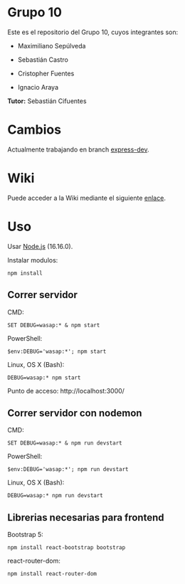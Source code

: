 # Grupo 10

Este es el repositorio del Grupo 10, cuyos integrantes son:

* Maximiliano Sepúlveda

* Sebastián Castro

* Cristopher Fuentes

* Ignacio Araya

**Tutor:** Sebastián Cifuentes

# Cambios

Actualmente trabajando en branch [express-dev](https://github.com/INGESO-2023-1/grupo_10/tree/express-dev).

# Wiki

Puede acceder a la Wiki mediante el siguiente [enlace](https://github.com/INGESO-2023-1/grupo_10/wiki).

# Uso

Usar [Node.js](https://nodejs.org/en) (16.16.0).

Instalar modulos:
```
npm install
```

## Correr servidor

CMD:
```
SET DEBUG=wasap:* & npm start
```

PowerShell:
```
$env:DEBUG='wasap:*'; npm start
```

Linux, OS X (Bash):
```
DEBUG=wasap:* npm start
```

Punto de acceso: http://localhost:3000/

## Correr servidor con nodemon

CMD:
```
SET DEBUG=wasap:* & npm run devstart
```

PowerShell:
```
$env:DEBUG='wasap:*'; npm run devstart
```

Linux, OS X (Bash):
```
DEBUG=wasap:* npm run devstart
```

## Librerias necesarias para frontend
Bootstrap 5:
```
npm install react-bootstrap bootstrap
```
react-router-dom:
```
npm install react-router-dom
```
